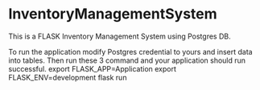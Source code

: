 # InventoryManagementSystem

This is a FLASK Inventory Management System using Postgres DB.

To run the application modify Postgres credential to yours and insert data into tables.
Then run these 3 command and your application should run successful.
export FLASK_APP=Application
export FLASK_ENV=development
flask run
